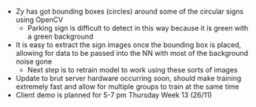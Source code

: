 * Zy has got bounding boxes (circles) around some of the circular signs using OpenCV
    - Parking sign is difficult to detect in this way because it is green with a green background
* It is easy to extract the sign images once the bounding box is placed, allowing for data to be passed into the NN with most of the background noise gone
    - Next step is to retrain model to work using these sorts of images
* Update to brut server hardware occurring soon, should make training extremely fast and allow for multiple groups to train at the same time
* Client demo is planned for 5-7 pm Thursday Week 13 (26/11)